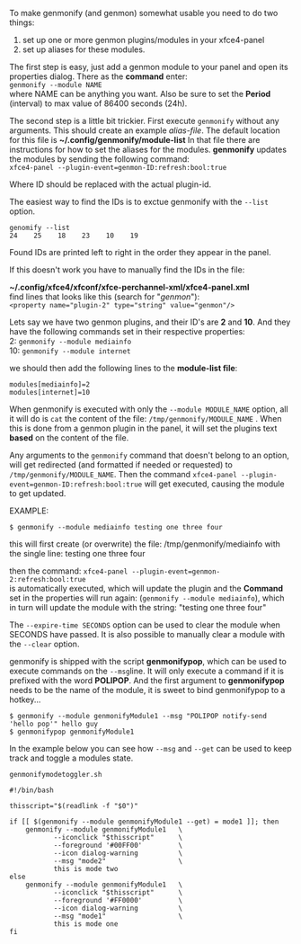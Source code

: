 To make genmonify (and genmon) somewhat usable you need to do two things:  
1. set up one or more genmon plugins/modules in your xfce4-panel  
2. set up aliases for these modules.  

The first step is easy, just add a genmon module
to your panel and open its properties dialog.
There as the **command** enter:  
`genmonify --module NAME`  
where NAME can be anything you
want. Also be sure to set the **Period**
(interval) to max value of 86400 seconds (24h).

The second step is a little bit trickier. First
execute `genmonify` without any arguments. This
should create an example *alias-file*. The default
location for this file is
**~/.config/genmonify/module-list** In that file
there are instructions for how to set the aliases
for the modules. **genmonify** updates the modules
by sending the following command:  
`xfce4-panel --plugin-event=genmon-ID:refresh:bool:true`  

Where ID should be replaced with the actual plugin-id.

The easiest way to find the IDs is to exctue
genmonify with the `--list` option.  

```
genomify --list
24    25    18    23    10    19
```

Found IDs are printed left to right in the order
they appear in the panel.

If this doesn't work you have to manually find the
IDs in the file:   

**~/.config/xfce4/xfconf/xfce-perchannel-xml/xfce4-panel.xml**  
find lines that looks like this (search for "*genmon*"):  
`<property name="plugin-2" type="string" value="genmon"/>`

Lets say we have two genmon plugins, and their
ID's are **2** and **10**. And they have the
following commands set in their respective
properties:  
2: `genmonify --module mediainfo`   
10: `genmonify --module internet`  

we should then add the following lines to the **module-list file**:  
```
modules[mediainfo]=2
modules[internet]=10
```


When genmonify is executed with only the `--module
MODULE_NAME` option, all it will do is `cat` the
content of the file: `/tmp/genmonify/MODULE_NAME`
. When this is done from a genmon plugin in the
panel, it will set the plugins text **based** on
the content of the file.  

Any arguments to the `genmonify` command that
doesn't belong to an option, will get redirected
(and formatted if needed or requested) to
`/tmp/genmonify/MODULE_NAME`. Then the command
`xfce4-panel --plugin-event=genmon-ID:refresh:bool:true` 
will get executed, causing the module to get updated.

EXAMPLE:  

```
$ genmonify --module mediainfo testing one three four
```

this will first create (or overwrite) the file: /tmp/genmonify/mediainfo
with the single line:
testing one three four

then the command: 
`xfce4-panel --plugin-event=genmon-2:refresh:bool:true`  
is automatically executed, which will update the 
plugin and the **Command** set in the properties 
will run again: (`genmonify --module mediainfo`),
which in turn will update the module with the
string: "testing one three four"


The `--expire-time SECONDS` option can be used to
clear the module when SECONDS have passed. It is
also possible to manually clear a module with the
`--clear` option.  

genmonify is shipped with the script
**genmonifypop**, which can be used to execute
commands on the `--msg`line. It will only execute
a command if it is prefixed with the word
**POLIPOP**. And the first argument to
**genmonifypop** needs to be the name of the
module, it is sweet to bind genmonifypop to a
hotkey...


```
$ genmonify --module genmonifyModule1 --msg "POLIPOP notify-send 'hello pop'" hello guy
$ genmonifypop genmonifyModule1
```

In the example below you can see how `--msg` and
`--get` can be used to keep track and toggle a
modules state.  

`genmonifymodetoggler.sh`  

``` shell
#!/bin/bash

thisscript="$(readlink -f "$0")"

if [[ $(genmonify --module genmonifyModule1 --get) = mode1 ]]; then
    genmonify --module genmonifyModule1   \
           --iconclick "$thisscript"      \
           --foreground '#00FF00'         \
           --icon dialog-warning          \
           --msg "mode2"                  \
           this is mode two
else 
    genmonify --module genmonifyModule1   \
           --iconclick "$thisscript"      \
           --foreground '#FF0000'         \
           --icon dialog-warning          \
           --msg "mode1"                  \
           this is mode one
fi
```
